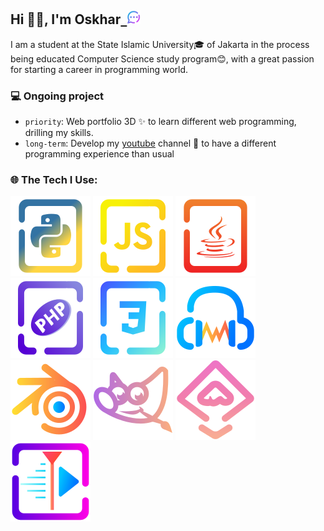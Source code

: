 ## Hi 👋🏼, I'm Oskhar<a href="https://moskhar.my.id">&nbsp;&nbsp;<img width="22" src="docs/img/massage.svg"></img></a>
I am a student at the State Islamic University🎓 of Jakarta in the process being educated Computer Science study program😊, with a great passion for starting a career in programming world.

### 💻 Ongoing project

- `priority`: Web portfolio 3D ✨ to learn different web programming, drilling my skills.
- `long-term`: Develop my [youtube](https://www.youtube.com/@grtrick__) channel 🎥 to have a different programming experience than usual

### 🌐 The Tech I Use:
[![Python](./docs/img/Language/candy_img/python.svg)](https://github.com/MuhamadOskhar?tab=repositories&language=python) [![JavaScript](./docs/img/Language/candy_img/javascript.svg)](https://github.com/MuhamadOskhar?tab=repositories&language=javascript) [![Java](./docs/img/Language/candy_img/java.svg)](https://github.com/MuhamadOskhar?tab=repositories&language=java) [![PHP](./docs/img/Language/candy_img/php3.svg)](https://github.com/MuhamadOskhar?tab=repositories&language=php) [![CSS](./docs/img/Language/candy_img/css.svg)](https://github.com/MuhamadOskhar?tab=repositories&language=css) [![AUDACITY](./docs/img/audacity.svg)](./docs/blog/audacity.md) [![CSS](./docs/img/blender.svg)](./docs/blog/blender.md) [![CSS](./docs/img/gimp.svg)](./docs/blog/gimp.md) [![CSS](./docs/img/inkscape.svg)](./docs/blog/inkscape.md) [![CSS](./docs/img/kdenlive.svg)](./docs/blog/kdenlive.md)

<br/>